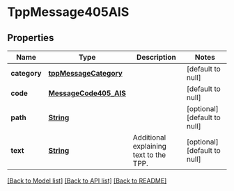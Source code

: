 # TppMessage405AIS
## Properties

Name | Type | Description | Notes
------------ | ------------- | ------------- | -------------
**category** | [**tppMessageCategory**](tppMessageCategory.md) |  | [default to null]
**code** | [**MessageCode405_AIS**](MessageCode405_AIS.md) |  | [default to null]
**path** | [**String**](string.md) |  | [optional] [default to null]
**text** | [**String**](string.md) | Additional explaining text to the TPP. | [optional] [default to null]

[[Back to Model list]](../README.md#documentation-for-models) [[Back to API list]](../README.md#documentation-for-api-endpoints) [[Back to README]](../README.md)

